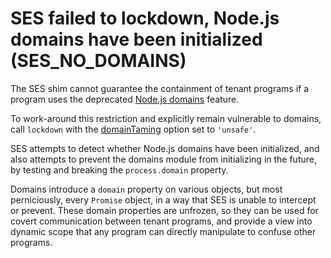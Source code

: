 # SES failed to lockdown, Node.js domains have been initialized (SES_NO_DOMAINS)

The SES shim cannot guarantee the containment of tenant programs if a program
uses the deprecated [Node.js domains](https://nodejs.org/api/domain.html)
feature.

To work-around this restriction and explicitly remain vulnerable to domains,
call `lockdown` with the [domainTaming][] option set to `'unsafe'`.

SES attempts to detect whether Node.js domains have been initialized, and also
attempts to prevent the domains module from initializing in the future, by
testing and breaking the `process.domain` property.

Domains introduce a `domain` property on various objects, but most
perniciously, every `Promise` object, in a way that SES is unable to intercept
or prevent.
These domain properties are unfrozen, so they can be used for covert
communication between tenant programs, and provide a view into dynamic scope
that any program can directly manipulate to confuse other programs.

[domaintaming]: ../docs/lockdown.md#domaintaming-options
